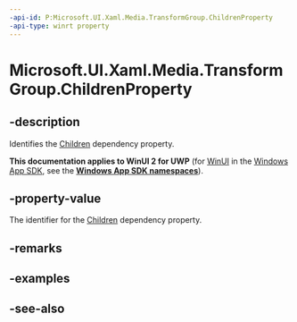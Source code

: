 ```yaml
---
-api-id: P:Microsoft.UI.Xaml.Media.TransformGroup.ChildrenProperty
-api-type: winrt property
---
```


<!-- Property syntax
public Windows.UI.Xaml.DependencyProperty ChildrenProperty { get; }
-->

# Microsoft.UI.Xaml.Media.TransformGroup.ChildrenProperty

## -description
Identifies the [Children](transformgroup_children.md) dependency property.

**This documentation applies to WinUI 2 for UWP** (for [WinUI](/windows/apps/winui/winui3/) in the [Windows App SDK](/windows/apps/windows-app-sdk/), see the **[Windows App SDK namespaces](/windows/windows-app-sdk/api/winrt/)**).

## -property-value
The identifier for the [Children](transformgroup_children.md) dependency property.

## -remarks

## -examples

## -see-also
